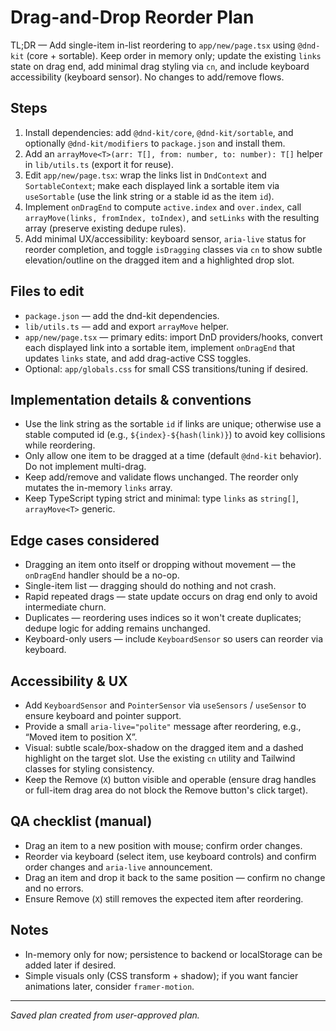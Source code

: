 # Drag-and-Drop Reorder Plan

TL;DR — Add single-item in-list reordering to `app/new/page.tsx` using `@dnd-kit` (core + sortable). Keep order in memory only; update the existing `links` state on drag end, add minimal drag styling via `cn`, and include keyboard accessibility (keyboard sensor). No changes to add/remove flows.

## Steps

1. Install dependencies: add `@dnd-kit/core`, `@dnd-kit/sortable`, and optionally `@dnd-kit/modifiers` to `package.json` and install them.
2. Add an `arrayMove<T>(arr: T[], from: number, to: number): T[]` helper in `lib/utils.ts` (export it for reuse).
3. Edit `app/new/page.tsx`: wrap the links list in `DndContext` and `SortableContext`; make each displayed link a sortable item via `useSortable` (use the link string or a stable id as the item `id`).
4. Implement `onDragEnd` to compute `active.index` and `over.index`, call `arrayMove(links, fromIndex, toIndex)`, and `setLinks` with the resulting array (preserve existing dedupe rules).
5. Add minimal UX/accessibility: keyboard sensor, `aria-live` status for reorder completion, and toggle `isDragging` classes via `cn` to show subtle elevation/outline on the dragged item and a highlighted drop slot.

## Files to edit

- `package.json` — add the dnd-kit dependencies.
- `lib/utils.ts` — add and export `arrayMove` helper.
- `app/new/page.tsx` — primary edits: import DnD providers/hooks, convert each displayed link into a sortable item, implement `onDragEnd` that updates `links` state, and add drag-active CSS toggles.
- Optional: `app/globals.css` for small CSS transitions/tuning if desired.

## Implementation details & conventions

- Use the link string as the sortable `id` if links are unique; otherwise use a stable computed id (e.g., `${index}-${hash(link)}`) to avoid key collisions while reordering.
- Only allow one item to be dragged at a time (default `@dnd-kit` behavior). Do not implement multi-drag.
- Keep add/remove and validate flows unchanged. The reorder only mutates the in-memory `links` array.
- Keep TypeScript typing strict and minimal: type `links` as `string[]`, `arrayMove<T>` generic.

## Edge cases considered

- Dragging an item onto itself or dropping without movement — the `onDragEnd` handler should be a no-op.
- Single-item list — dragging should do nothing and not crash.
- Rapid repeated drags — state update occurs on drag end only to avoid intermediate churn.
- Duplicates — reordering uses indices so it won't create duplicates; dedupe logic for adding remains unchanged.
- Keyboard-only users — include `KeyboardSensor` so users can reorder via keyboard.

## Accessibility & UX

- Add `KeyboardSensor` and `PointerSensor` via `useSensors` / `useSensor` to ensure keyboard and pointer support.
- Provide a small `aria-live="polite"` message after reordering, e.g., “Moved item to position X”.
- Visual: subtle scale/box-shadow on the dragged item and a dashed highlight on the target slot. Use the existing `cn` utility and Tailwind classes for styling consistency.
- Keep the Remove (`X`) button visible and operable (ensure drag handles or full-item drag area do not block the Remove button's click target).

## QA checklist (manual)

- Drag an item to a new position with mouse; confirm order changes.
- Reorder via keyboard (select item, use keyboard controls) and confirm order changes and `aria-live` announcement.
- Drag an item and drop it back to the same position — confirm no change and no errors.
- Ensure Remove (`X`) still removes the expected item after reordering.

## Notes

- In-memory only for now; persistence to backend or localStorage can be added later if desired.
- Simple visuals only (CSS transform + shadow); if you want fancier animations later, consider `framer-motion`.

---

*Saved plan created from user-approved plan.*
